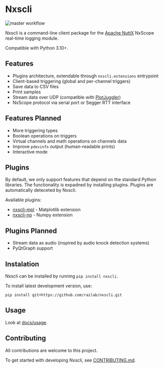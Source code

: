 # Nxscli
![master workflow](https://github.com/railab/nxscli/actions/workflows/master.yml/badge.svg)

Nxscli is a command-line client package for the [Apache NuttX](https://nuttx.apache.org/)
NxScope real-time logging module.

Compatible with Python 3.10+.

## Features

* Plugins architecture, extendable through ``nxscli.extensions`` entrypoint
* Client-based triggering (global and per-channel triggers)
* Save data to CSV files
* Print samples
* Stream data over UDP (compatible with [PlotJuggler](https://github.com/facontidavide/PlotJuggler))
* NxScope protocol via serial port or Segger RTT interface

## Features Planned

* More triggering types
* Boolean operations on triggers
* Virtual channels and math operations on channels data
* Improve `pdevinfo` output (human-readable prints)
* Interactive mode

## Plugins

By default, we only support features that depend on the standard Python libraries.
The functionality is expadned by installing plugins.
Plugins are automatically deteceted by Nxscli.

Available plugins:

* [nxscli-mpl](https://github.com/railab/nxscli-mpl) - Matplotlib extension
* [nxscli-np](https://github.com/railab/nxscli-np) - Numpy extension

## Plugins Planned

* Stream data as audio (inspired by audio knock detection systems)
* PyQtGraph support

## Instalation

Nxscli can be installed by running `pip install nxscli`.

To install latest development version, use:

`pip install git+https://github.com/railab/nxscli.git`

## Usage

Look at [docs/usage](docs/usage.rst).


## Contributing

All contributions are welcome to this project. 

To get started with developing Nxscli, see [CONTRIBUTING.md](CONTRIBUTING.md).

